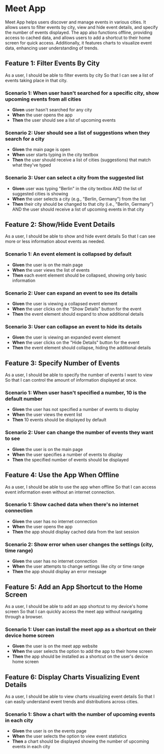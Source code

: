 # Meet App 

Meet App helps users discover and manage events in various cities. It allows users to filter events by city, view and hide event details, and specify the number of events displayed. The app also functions offline, providing access to cached data, and allows users to add a shortcut to their home screen for quick access. Additionally, it features charts to visualize event data, enhancing user understanding of trends.


## Feature 1: Filter Events By City

As a user,
I should be able to filter events by city
So that I can see a list of events taking place in that city.

### Scenario 1: When user hasn't searched for a specific city, show upcoming events from all cities
- **Given** user hasn't searched for any city  
- **When** the user opens the app  
- **Then** the user should see a list of upcoming events  

### Scenario 2: User should see a list of suggestions when they search for a city
- **Given** the main page is open  
- **When** user starts typing in the city textbox  
- **Then** the user should receive a list of cities (suggestions) that match what they've typed  

### Scenario 3: User can select a city from the suggested list
- **Given** user was typing "Berlin" in the city textbox AND the list of suggested cities is showing  
- **When** the user selects a city (e.g., "Berlin, Germany") from the list  
- **Then** their city should be changed to that city (i.e., "Berlin, Germany") AND the user should receive a list of upcoming events in that city  


## Feature 2: Show/Hide Event Details

As a user,
I should be able to show and hide event details
So that I can see more or less information about events as needed.

### Scenario 1: An event element is collapsed by default
- **Given** the user is on the main page  
- **When** the user views the list of events  
- **Then** each event element should be collapsed, showing only basic information  

### Scenario 2: User can expand an event to see its details
- **Given** the user is viewing a collapsed event element  
- **When** the user clicks on the "Show Details" button for the event  
- **Then** the event element should expand to show additional details  

### Scenario 3: User can collapse an event to hide its details
- **Given** the user is viewing an expanded event element  
- **When** the user clicks on the "Hide Details" button for the event  
- **Then** the event element should collapse, hiding the additional details  


## Feature 3: Specify Number of Events

As a user,
I should be able to specify the number of events I want to view
So that I can control the amount of information displayed at once.

### Scenario 1: When user hasn't specified a number, 10 is the default number
- **Given** the user has not specified a number of events to display  
- **When** the user views the event list  
- **Then** 10 events should be displayed by default  

### Scenario 2: User can change the number of events they want to see
- **Given** the user is on the main page  
- **When** the user specifies a number of events to display  
- **Then** the specified number of events should be displayed


## Feature 4: Use the App When Offline

As a user,
I should be able to use the app when offline
So that I can access event information even without an internet connection.

### Scenario 1: Show cached data when there's no internet connection
- **Given** the user has no internet connection  
- **When** the user opens the app  
- **Then** the app should display cached data from the last session  

### Scenario 2: Show error when user changes the settings (city, time range)
- **Given** the user has no internet connection  
- **When** the user attempts to change settings like city or time range  
- **Then** the app should display an error message  


## Feature 5: Add an App Shortcut to the Home Screen

As a user,
I should be able to add an app shortcut to my device's home screen
So that I can quickly access the meet app without navigating through a browser.

### Scenario 1: User can install the meet app as a shortcut on their device home screen
- **Given** the user is on the meet app website  
- **When** the user selects the option to add the app to their home screen  
- **Then** the app should be installed as a shortcut on the user's device home screen 


## Feature 6: Display Charts Visualizing Event Details

As a user,
I should be able to view charts visualizing event details
So that I can easily understand event trends and distributions across cities.

### Scenario 1: Show a chart with the number of upcoming events in each city
- **Given** the user is on the events page  
- **When** the user selects the option to view event statistics  
- **Then** a chart should be displayed showing the number of upcoming events in each city
